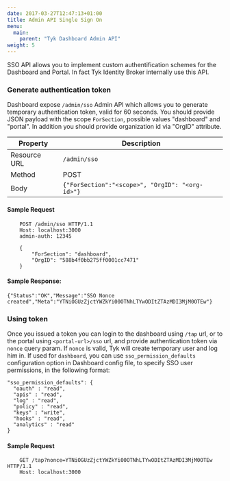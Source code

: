 ```yaml
---
date: 2017-03-27T12:47:13+01:00
title: Admin API Single Sign On
menu:
  main:
    parent: "Tyk Dashboard Admin API"
weight: 5
---
```


SSO API allows you to implement custom authentification schemes for the Dashboard and Portal. 
In fact Tyk Identity Broker internally use this API. 

### Generate authentication token

Dashboard expose `/admin/sso` Admin API which allows you to generate temporary authentication token, valid for 60 seconds. You should provide JSON payload with the scope `ForSection`, possible values "dashboard" and "portal". In addition you should provide organization id via "OrgID" attribute.


| **Property** | **Description**              |
| ------------ | ---------------------------- |
| Resource URL | `/admin/sso` |
| Method       | POST                         |
| Body         | `{"ForSection":"<scope>", "OrgID": "<org-id>"}`  |

#### Sample Request

```{.copyWrapper}
    POST /admin/sso HTTP/1.1
    Host: localhost:3000
    admin-auth: 12345
    
    {
        "ForSection": "dashboard",
        "OrgID": "588b4f0bb275ff0001cc7471"
    }
```

#### Sample Response:
```{.copyWrapper}
{"Status":"OK","Message":"SSO Nonce created","Meta":"YTNiOGUzZjctYWZkYi00OTNhLTYwODItZTAzMDI3MjM0OTEw"}
```

### Using token

Once you issued a token you can login to the dashboard using `/tap` url, or to the portal using `<portal-url>/sso` url, and provide authentication token via `nonce` query param.
If `nonce` is valid, Tyk will create temporary user and log him in. If used for `dashboard`, you can use `sso_permission_defaults` configuration option in Dashboard config file, to specify SSO user permissions, in the following format:

```
"sso_permission_defaults": {
  "oauth" : "read",
  "apis" : "read",
  "log" : "read",
  "policy" : "read",
  "keys" : "write",
  "hooks" : "read",
  "analytics" : "read"
}
```

#### Sample Request

```{.copyWrapper}
    GET /tap?nonce=YTNiOGUzZjctYWZkYi00OTNhLTYwODItZTAzMDI3MjM0OTEw HTTP/1.1
    Host: localhost:3000    
```

